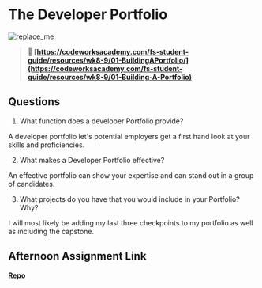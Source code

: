 # The Developer Portfolio

![replace_me](https://codeworks.blob.core.windows.net/public/assets/img/illustrations/placeholder.svg)

> **📖 [https://codeworksacademy.com/fs-student-guide/resources/wk8-9/01-BuildingAPortfolio/](https://codeworksacademy.com/fs-student-guide/resources/wk8-9/01-Building-A-Portfolio)**

## Questions

1. What function does a developer Portfolio provide?

A developer portfolio let's potential employers get a first hand look at your skills and proficiencies.

2. What makes a Developer Portfolio effective?

An effective portfolio can show your expertise and can stand out in a group of candidates.

3. What projects do you have that you would include in your Portfolio? Why?

I will most likely be adding my last three checkpoints to my portfolio as well as including the capstone.

## Afternoon Assignment Link

**[Repo](https://github.com/Max-Ball/<ASSIGNMENT_REPO>)**


